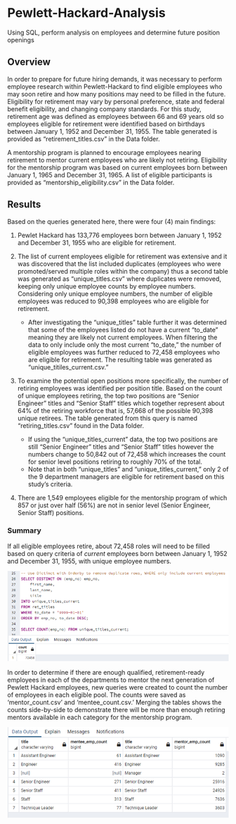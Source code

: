 # Pewlett-Hackard-Analysis
Using SQL, perform analysis on employees and determine future position openings

## Overview
In order to prepare for future hiring demands, it was necessary to perform employee research within Pewlett-Hackard to find eligible employees who may soon retire and how many positions may need to be filled in the future.  Eligibility for retirement may vary by personal preference, state and federal benefit eligibility, and changing company standards.  For this study, retirement age was defined as employees between 66 and 69 years old so employees eligible for retirement were identified based on birthdays between January 1, 1952 and December 31, 1955.  The table generated is provided as “retirement_titles.csv” in the Data folder.

A mentorship program is planned to encourage employees nearing retirement to mentor current employees who are likely not retiring.  Eligibility for the mentorship program was based on current employees born between January 1, 1965 and December 31, 1965.  A list of eligible participants is provided as “mentorship_eligibility.csv” in the Data folder.


## Results

Based on the queries generated here, there were four (4) main findings:

1. Pewlet Hackard has 133,776 employees born between January 1, 1952 and December 31, 1955 who are eligible for retirement.

2. The list of current employees eligible for retirement was extensive and it was discovered that the list included duplicates (employees who were promoted/served multiple roles within the company) thus a second table was generated as “unique_titles.csv” where duplicates were removed, keeping only unique employee counts by employee numbers.  Considering only unique employee numbers, the number of eligible employees was reduced to 90,398 employees who are eligible for retirement.

   * After investigating the “unique_titles” table further it was determined that some of the employees listed do not have a current “to_date” meaning they are likely not current employees. When filtering the data to only include only the most current “to_date,” the number of eligible employees was further reduced to 72,458 employees who are eligible for retirement.  The resulting table was generated as “unique_titiles_current.csv.”

3. To examine the potential open positions more specifically, the number of retiring employees was identified per position title.  Based on the count of unique employees retiring, the top two positions are “Senior Engineer” titles and “Senior Staff” titles which together represent about 64% of the retiring workforce that is, 57,668 of the possible 90,398 unique retirees.  The table generated from this query is named “retiring_titles.csv” found in the Data folder.

   * If using the “unique_titles_current” data, the top two positions are still “Senior Engineer” titles and “Senior Staff” titles however the numbers change to 50,842 out of 72,458 which increases the count for senior level positions retiring to roughly 70% of the total.
   * Note that in both “unique_titles” and “unique_titles_current,” only 2 of the 9 department managers are eligible for retirement based on this study’s criteria.  

4. There are 1,549 employees eligible for the mentorship program of which 857 or just over half (56%) are not in senior level (Senior Engineer, Senior Staff) positions.


### Summary

If all eligible employees retire, about 72,458 roles will need to be filled based on query criteria of *current* employees born between January 1, 1952 and December 31, 1955, with unique employee numbers.

![FinalEmpCount](Data/FinalEmpCount.PNG)

In order to determine if there are enough qualified, retirement-ready employees in each of the departments to mentor the next generation of Pewlett Hackard employees, new queries were created to count the number of employees in each eligible pool.  The counts were saved as ‘mentor_count.csv’ and ‘mentee_count.csv.’  Merging the tables shows the counts side-by-side to demonstrate there will be more than enough retiring mentors available in each category for the mentorship program.

![Mentor-Mentee_comparison](Data/Mentor-Mentee_comparison.PNG)
